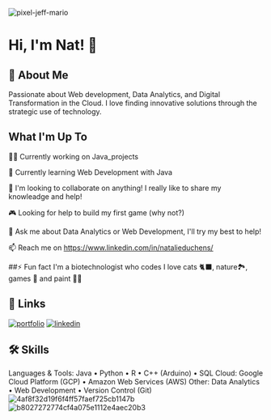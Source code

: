![pixel-jeff-mario](https://github.com/user-attachments/assets/29f9060a-f039-4041-9e28-004b3d6fed7f)

# Hi, I'm Nat! 🌱

## 🚀 About Me
Passionate about Web development, Data Analytics, and Digital Transformation in the Cloud. 
I love finding innovative solutions through the strategic use of technology.

## What I'm Up To
👩‍💻 Currently working on Java_projects

🧠 Currently learning Web Development with Java

👀 I'm looking to collaborate on anything! I really like to share my knowleadge and help! 

🎮 Looking for help to build my first game (why not?)

💬 Ask me about Data Analytics or Web Development, I'll try my best to help!

📫 Reach me on https://www.linkedin.com/in/natalieduchens/

##⚡️ Fun fact 
I'm a biotechnologist who codes
I love cats 🐈‍⬛, nature🏞️, games 👾 and paint 👩‍🎨

## 🔗 Links
[![portfolio](https://img.shields.io/badge/my_portfolio-000?style=for-the-badge&logo=ko-fi&logoColor=white)]([https://katherineoelsner.com](https://www.kaggle.com/code/natalieduchens/google-s-bike-sharing-case-study-with-r)/)
[![linkedin](https://img.shields.io/badge/linkedin-0A66C2?style=for-the-badge&logo=linkedin&logoColor=white)]([https://www.linkedin.com](https://www.linkedin.com/in/natalieduchens/)/)


## 🛠 Skills
Languages & Tools:
Java • Python • R • C++ (Arduino) • SQL
Cloud:
Google Cloud Platform (GCP) • Amazon Web Services (AWS)
Other:
Data Analytics • Web Development • Version Control (Git)
![4af8f32d19f6f4ff57faef725cb1147b](https://github.com/user-attachments/assets/02403ea9-ef58-44a2-817d-3d28921c270f)
![b8027272774cf4a075e1112e4aec20b3](https://github.com/user-attachments/assets/78b8e90e-2ae9-47a9-a6e4-beb09fdf2894)

